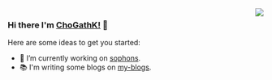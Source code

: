 <img align="right" src="https://github-readme-stats.vercel.app/api?username=ChoGathK&count_private=true&show_icons=true" />

### Hi there I'm [ChoGathK!](https://chogath.top) 👋

Here are some ideas to get you started:

- 🔭 I’m currently working on [sophons](https://github.com/sophons-space).
- 📚 I'm writing some blogs on [my-blogs](https://github.com/ChoGathK/blogs).
